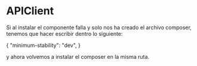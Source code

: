 # APIClient
Si al instalar el componente falla y solo nos ha creado el archivo composer, tenemos que hacer escribir dentro lo siguiente:

{
 "minimum-stability": "dev",
 }
 
 y ahora volvemos a instalar el composer en la misma ruta.
